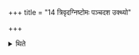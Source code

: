 +++
title = "14 त्रिवृदग्निष्टोमः पञ्चदश उक्थ्यो"

+++

<details><summary>थिते</summary>

14. (The days in it are as folllow): An Agniṣṭoma with nine-versed Stoma, an Ukthya with fifteen-versed-stoma, the Mahāvrata, an Ukthya with seventeen-versed-stoma, an Atirātra with twentyone-versed-stoma.  

</details>
